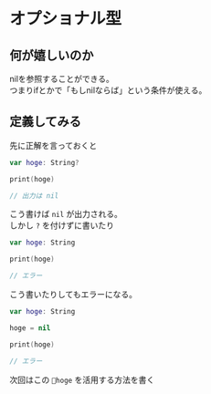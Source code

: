 # オプショナル型

## 何が嬉しいのか

nilを参照することができる。  
つまりifとかで「もしnilならば」という条件が使える。

## 定義してみる

先に正解を言っておくと

```swift
var hoge: String?

print(hoge)

// 出力は nil
```

こう書けば `nil` が出力される。  
しかし `?` を付けずに書いたり

```swift
var hoge: String

print(hoge)

// エラー
```

こう書いたりしてもエラーになる。

```swift
var hoge: String

hoge = nil

print(hoge)

// エラー
```

次回はこの `hoge` を活用する方法を書く

